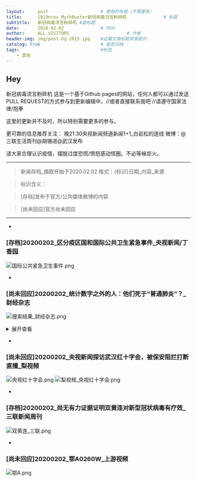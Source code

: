 ```yaml
---
layout:     post                    # 使用的布局（不需要改）
title:      2019ncov_MythBuster新冠病毒流言粉碎机              # 标题 
subtitle:   新冠病毒流言粉碎机 #副标题
date:       2020-02-02              # 时间
author:     ALL VISITORS                      # 作者
header-img: img/post-bg-2015.jpg    #这篇文章标题背景图片
catalog: true                       # 是否归档
tags:                               #标签
    - 其他
---
```


## Hey
新冠病毒流言粉碎机
这是一个基于Github pages的网站，任何人都可以通过发送PULL REQUEST的方式参与到更新编辑中。//或者直接联系我吧
//请遵守国家法律/抱拳

这里的更新并不及时，所以特别需要更多的参与。

更可靠的信息推荐关注：
晚21:30央视新闻频道新闻1+1_白岩松的连线
微博：@三联生活周刊@胡锡进@武汉发布

请大家合理认识疫情，摆脱过度恐慌/愤怒感动怪圈。不必等候炬火。


***

>新闻存档_摘取开始于2020.02.02
格式：{标识}日期_内容_来源

>标识含义：

>[存档]发布于官方/公共媒体微博的内容

>[尚未回应]官方尚未回应


***

* 
### [存档]20200202_区分疫区国和国际公共卫生紧急事件_央视新闻/丁香园
![国际公共紧急卫生事件.png](https://i.loli.net/2020/02/02/kr7WaDvbBtlusmJ.png)

*
### [尚未回应]20200202_统计数字之外的人：他们死于“普通肺炎”？_财经杂志
![搜索结果_财经杂志.png](https://i.loli.net/2020/02/02/LoXfPYqE7FlOU39.png)
<details>
<summary>展开查看</summary>
<pre><code>
来源：财经杂志

《财经》采访的10余位病患家庭，多数全家感染。他们还搀扶着病危的老人、孕妇辗转在各家医院，他们的家人们处于生死一线

1月31日，武汉武昌医院内，发热病人在排队输液

《财经》记者 房宫一柳 黎诗韵 刘以秦 信娜 实习生马可欣 | 文

宋玮 | 编辑

2020年1月26日，刘梅一家接到了一张火化单。她的婆婆、73岁的老人在家中没了呼吸，送去医院抢救无效后死亡。

刘梅告诉《财经》记者，老人在1月21日出现疑似新型冠状病毒肺炎的症状，在武汉市第四医院检查后诊断结果显示肺部高度感染。但老人辗转数家医院仍未被住院收治，只能在家自我隔离，直至病危。

老人被送上救护车后，家人再没见过她。他们最后收到的只有一张火化单，显示老人的死亡原因是：病毒性肺炎。但据家人说，老人的离世并未被计入新冠肺炎的确诊死亡数字中——因为直到去世，她也没有得到住院资格，也没有被确诊为新冠肺炎，只能被算作因“普通肺炎”而去世的不幸者。

老人仓促离世，没有体面的收拾、没有家属的送别，至今骨灰还在殡仪馆里。

刘梅家得不到救治而离世的亲人并非孤例。《财经》记者多方调查了解到，尽管目前武汉各大定点医院发热门诊的就医人数比1月23日刚“封城”时有所下降，定点医院也已开至第三批，但一床难求的情况并没有完全得到缓解。确诊、疑似数字攀升的同时，仍有很多疫情统计数字之外的人命悬一线。

一位定点医院的科室主任告诉《财经》记者，这两天医院门诊一天有120名左右发热病人，其中大约80名有肺部感染，但只有5名可能最终被收住院。

“我们只能让剩下75名收不进来的病患，回到家里去。患者没办法，我们也没办法。”该主任告诉《财经》记者。

这名主任说，一般来说，双肺CT呈毛玻璃状病灶，基本可算作疑似，但只有被收治入院的患者才能统计为疑似，才有资格做核酸试纸检查。做完核酸试纸检查的患者其中至少80%能被确诊，之后即被转去其他定点医院。

《财经》了解到，该医院已有至少5起死亡疑似病例是未被确诊的，因此也不计入确诊死亡人数中。这意味着，目前人们所能看到的确诊、死亡病例数字，并不能完全反映这次疫情的全貌。

（点击可查看大图 武汉各大定点医院现状，信息经《财经》记者及志愿者反复核查）

从目前的调查来看，患者主要有两条路径可以入院。一是靠社区排队：1月24日武汉社区分流政策实施后，病人需要拿着住院单入院——病患先去社区交CT、血常规报告，社区上报街道，再根据轻重缓急对接医院的新开床位；二是去有核酸试纸的定点医院，48小时拿结果，确诊后就不能被医院拒收。

要走通这两条路径并不容易，每一条都可能是无尽的等待。但对于重症患者来说，每一分钟都可能是生与死的煎熬。

《财经》近日先后采访的10多位病患家庭，多数家庭全家感染，他们还搀扶着病危的老人、孕妇辗转在各家医院。“医院告诉我们只能自救。”多位患者家属告诉《财经》记者，他们的家人正处于生死一线。

截至2020年1月31日24时，湖北省累计报告新型冠状病毒感染的肺炎病例7153例。其中武汉市3215例。

WHO（世界卫生组织）的Twitter主页上有一句话：记住，这些都不是数字，而是真正的人。不幸的是，还有一些未被囊括进去的人，他们的生死故事都在统计之外。

艰难求生路

“父亲不停说，自己没有死在70年前的战场，却可能死在医疗资源调配失控的现在。”

“医生明确说了，父亲是新型冠状病毒，但因为没有检测盒无法确诊。“孙晨告诉《财经》记者。

孙晨说，1月26日，在家自我隔离的父亲突然咳血。孙晨慌忙将父亲送去华中科技大学同济医院做了检查，检查结果显示：肺部中重度感染。但这份CT检查并没能让父亲得以入院治疗，因为没有经过完整的确诊流程。

医院让孙晨父亲在家里隔离、吃药，但孙晨意识到，“我身边的例子都很严重了，我一定要把父亲送到隔离病床上去。”

床位意味着什么？因为没有床位，家住汉阳的李开蒙在家里眼看着父亲艰难呼吸了一晚上，最终咽了气。他的父亲生前是一位军人转业干部，是家里的顶梁柱。父亲不幸去世后，殡仪馆的车过了十多个小时才到，他们也很忙，一趟得拉好几个。

家在武汉的铁路职工陈力的奶奶，也因为没有病床，在汉口医院的门诊大厅坐了三天，最后没有撑住，抢救无效去世。奶奶同样没有经过确诊流程，也不计入统计数据。

一家定点医院医生告诉记者，新冠肺炎没有特效药，对于中度、轻度患者，门诊和住院的治疗方式本质不会差太多。但对于重症病人来说却有很大区别。对于那些一直在家隔离、但身体已经难以支撑的病人来说，住进医院成了他们最后的希望。

“医生建议我和爸爸都想办法去住院，特别是我爸爸不能拖下去了，随时可能有生命危险。”从1月27日开始，杜红利的父亲开始吃不下饭、说不出话。

武汉梨园医院检查结果显示，杜红利的父亲双肺毛玻璃状病灶严重，肺部斑点明显，血氧只有90，表明患者出现严重缺氧的症状。

杜红利带着父亲，把所有方法都试了一遍。1月27日，他去社区做了登记，一直没有消息。他自己也是肺部感染，还发着低烧。他向朋友借了一辆面包车，强撑着带父亲到处寻找医院收治。

有300多个床位的武汉672医院，没有住院单不让进；新开放的有700个床位的武汉协和医院汉阳分院也告诉他：要等。

1月28日，杜红利赶到区政府信访办，得到的答复还是没有床位；找卫健委，对方回复称没有办法解决，只能等。因为没有办法跨区域协调病人，只能等所在区域的对口医院收治。

杜红利的父亲曾参军15年，上过抗美援朝的战场，曾是两位高级将领的贴身警卫。杜红利告诉《财经》记者，现在全家被感染，自己头晕胸闷的症状也越来越厉害，不知道还能带着父亲扛多久。

杜红利的父亲曾参军15年 上过抗美援朝的战场

他父亲不停对他说，自己没有死在几十年前的战场，却可能死在医疗资源调配失控的现在。“每天看见医院门口除了120的车，就是殡仪馆的车，只剩绝望和无助。”

父亲不便挪动，杜红利每天带着父亲在协和医院汉阳分院门诊打针，睡在医院旁的宾馆。或是一早就去武汉同济医院、协和医院排队领试纸，但是每天协和试纸限量100份，往往一过去已经没了。直到记者发稿，杜红利的父亲也没能住进医院，因为仍然没机会经历完整的确诊流程。

武汉市民王女士告诉《财经》记者，母亲已经在家休克过两回了。母亲年前开始一直在社区打针吃药。1月23日母亲感到身体异常难受，便和父亲一起骑车去了汉口医院，排队12个小时才做完CT，结果显示：双肺感染。

王女士说，当时医院没有点滴可打，就连抵制流感的药物“奥司他韦”也不够了，只能给母亲开了儿童剂量的药。之后母亲只能回家自我隔离，靠着家里的吸氧机度日。“有一次我妈妈休克了，我爸爸就抱着我妈妈哭，以为她过去了。”

之前，两位老人家“能自己解决的事绝不麻烦别人”，但接连两次晕厥，让他们不得不拨通女儿的电话。

但此时，王女士和丈夫也都感染了，她要照顾高烧不退的丈夫，自己的双肺也出现了毛玻璃状症状。过不去已经被封路的父母家，王女士为父母拨打了120，但是前面排队将近500人。“当时120说前两天打的人都没有送进医院去，没什么希望。”

熬到当天下午三、四点，两位老人已经全身乏力，但还是挣扎着骑上自行车去医院。

王女士继续拨打市长热线。第二天，市长热线反馈：“你要找你的社区上报，社区给街道反映，街道给指挥部反映。如果有床位了，指挥部会通知医院安排，然后再安排你们去。“

华中科技大学中国基本医疗保障研究中心副主任姚岚教授对《财经》记者表示，发挥基层卫生服务体系的作用，实行真正的分级诊疗，是避免人群扎堆医院、防止交叉感染的有效措施。

但是对于重症者来说，每一分钟都是生与死的煎熬，他们不知道社区的上报和等待需要多久。“从头到尾社区我们都有上报，他们都表示说没有办法，只是说在反映，但什么时候是个头？”王女士说。

在这期间，他们试了所有能拨的电话、能找的关系，王女士甚至还打了110，最后110给了她一个固定电话，打过去对方说必须要跟社区联系。

1月29日，王女士感到爸妈已经撑不下去了，王女士不得已再次求助120。120明确说，只有联系好医院的床位，才能派车过来。

王女士想起在网上看到的，华中科技大学协和西院区加了700张床位，于是劝说120带着父母去了协和西院。到医院已是晚上9点，120急救人员说，“（医院）人非常多，急诊室外面都躺满了人，而且并没有急救设备，排队有可能会排不上你。”

关于那700多张床位，据说因为医生的防护服不够，暂时不能全部开放，“因为一旦开放了，医生没有设备上去也会感染。”

120急救人员让王女士赶紧选第二家医院，她恳求救护车把父母拉到武昌医院。她也拿着被子、暖手宝过去，到了医院，王女士自1月20日之后第一次见到了父母。

他们脸色苍白，父亲高烧39度多，站都站不稳，母亲躺在救护车里吸氧。没有床位，医院不收。120的人在旁边催促，他们已经在这家人身上花了三小时。

这时，她的母亲做出决定。她双手合十对急救人员说：“我死也要死在家里，我不再出门了，已经没有希望了，求求你们把我抬回去吧。”120让王女士签完字，重新把她母亲带上车，关上了车门。

看着救护车驶离，王女士再也忍不住。她蹲下身子，坐在被子上嚎啕大哭。

漫长的收治流程

武汉某定点医院一位医生称，该院收了600位重症病人，但无一确诊。“缺试纸，但我们也搞不懂为什么会缺。”

《财经》记者了解到，目前只有两种路径可被收治入院。一是靠社区排队，病患先去社区交肺部CT、血常规报告，社区上报街道，再根据轻重缓急对接医院的新开床位，病人需要拿着住院单入院；二是去有核酸试纸的定点医院排队，48小时拿结果，确诊后就不能被医院拒收。

1月24号，武汉市新冠病毒疫情防控指挥部发布7号通告要求，发热居民需进行分级分类筛查。社区是此次疫情的承压阀。武汉市规定，个人发热需要向社区网格员汇总，报社区居委会，再上报社区卫生服务中心，接着轻症者自行前往或居家观察，而重症者救护车接送，去往定点发热门诊。

作为武汉花桥街某社区的一名社工，王木从除夕开始，连轴转了8天。他们每天会跟踪发热居民的状况。4点前，王木需上报社区内发热病人的名单，其中单独一份为发热重症病人名单。这份名单将上传至街道及所在区，评估后，社区能够得到通知，“哪位病人，什么时间，可以到哪家医院治疗”。

根据《财经》在武汉一线的记者获取的社区上报标准如下：

发热人员的标准是：1.发烧37.5度以上；2.咳嗽；3.乏力。

疑似人员的标准是：1.CT检查结果为双肺毛玻璃样改变；2.血常规检查白细胞异常；3. 含发热人员标准。

重症人员的标准是：1. 血氧饱和度降低；2.呼吸困难；3.有基础疾病；4.年龄偏大、体质弱者；5.含发热和疑似人员标准。

事实上，很多病患家属告诉《财经》记者，就算社区和医院都建议患者立马住院，仍不保证有床位可以住进去。

传染病对隔离的要求，使得医疗资源空前紧张。以往有着上千床位的医院，设置隔离单间以后，床位可能只剩下原来的三分之一甚至不到。

武汉某定点医院一位医生告诉《财经》记者，该定点医院就有大量拿着住院单排队等候，但因为床位紧张无法住进来的病例。

王木所在社区的负责人告诉《财经》记者，仅30日一天，他就有100多条通话记录。电话那头，会突然传来痛哭，或者呼喊，“我只能尽量安慰他们，每天心情好点，免疫力提升，身体也会好起来”，该负责人说。

另一条住院路径——病患去定点医院排队确诊之路，也颇为漫长。

刘梅说，她的婆婆去世后，她的大哥、二哥和自己老公也被感染，病情加重，急需住院。他们2月1日去同济医院排队领核酸试纸，被告知一天只有10份。

截至发稿前，武汉市共10家机构可进行病原核酸检测，分别是：武汉市金银潭医院、武汉市肺科医院、华中科大附属同济医院、华中科大附属协和医院、湖北省人民医院、武汉大学中南医院、武汉市第一医院、武汉市中心医院、武汉市第三医院和武汉市疾病预防控制中心。

武汉某定点医院一位医生告诉《财经》记者，该院收了600位重症病人，但无一确诊。“缺试纸，但我们也搞不懂为什么会缺。”

什么样的患者才能用上核酸试纸？武汉市第三医院的医生称，医院进行检查后，如果医生认为需要住院治疗，患者才能住院并做核酸检测。

中南医院一员工表示：“申请做核酸检查只能让医生开疑似病例报告卡，但只有很紧急的情况才会填写这个报告卡。”

但什么才算“很紧急情况”，《财经》记者询问多处，并未获得准确答案。

不少患者和医生的困惑是：1.武汉卫健委在27号称，原则上每天可检测样本近2000份，但为什么总是缺少核酸试纸？2.做了检测也无法第一时间出具确诊报告。

据第一医院的医生说，检测需要一天的时间，“今天做了，明天能知道一个大概的结果”，但问题是第一医院无法发出确诊报告，而目前定点医院只能凭报告才能接收病人入院。

当记者问到哪些机构能出确诊报告时，该医生表示：“这我也不清楚，也许同济、协和可以。患者病情越来越重，也是因为拿不到这个确诊报告，就没有床位。”

对于疑似病患数据的统计，医生的判断标准是“低热、咳嗽、肺部CT结果”。上述定点医院医生说，他会上报给科室，但后面的统计过程他并不了解。而另一家定点医院的主任告诉《财经》记者，被收入的重症病患才能算疑似，需要确诊进一步治疗。

1月30日，武汉某定点医院开始上报需要确诊检测的疑似病患人数，从科室、到医院、到区再到市里层层上报。该医院一位医生表示，如果没有确诊就去世，不会被计算为确诊死亡人数，只能算“肺部感染死亡”。

“就我自己所在的科室，死亡率比出院率高很多。同时，很多治愈出院的病例不能算真正的治愈，还需要长期观察。”上述医生说。

这也意味着，有大量的病患在确诊流程和统计数字之外，只能自我求生。

市民李莉告诉《财经》记者，经过社区人员联系，她的父亲终于住进了武汉第八医院。但第八医院不是定点医院，此前是专门的肛肠医院。

医院诊断说，父亲双肺已经感染坏死，氧气已经打到最高限度，需要让他尽快转到定点医院，但因为第八医院没有测试盒，所以病人一直无法确诊，而无法确诊也就无法转院。

“第八医院已经上报好多天了都没有任何回复，”李莉说，她拨打120，120的回复是，只能通过社区上报转去定点医院，但之前的第八医院就是社区千辛万苦才安排住上的。

李莉父亲的遭遇，似乎构成了一个无解的痛苦循环。

截至发稿，记者逐一拨打了武汉市定点医院的电话，接通的7家医院均表示“暂时没有床位”。

谁能住进去？

“如果有可能的话，把轻症患者集中起来隔离和治疗，这样可以更有效控制疫情”

在无数患者家属眼里，武汉在快速建设的火神山、雷神山医院是他们仅存的希望。

《财经》记者采访得知，2月3日，设置1000个床位的火神山医院按照计划必须竣工，但具体开放时间需要物业、电力、医药设备等配合。目前《财经》记者采访的多数医院尚未收到转移病患的通知。

等待火神山、雷神山医院开门的这几天，就是一些重症病人的生死关。据《财经》记者了解，即使确诊并获得社区住院单，也不一定就能第一时间住进医院。

两个火神山、雷神山医院加起来也就2000个病床，还不够湖北省两天的新增病例使用。

微博公开求助，成为一些人最后的尝试。一位住在武汉市江夏区纸坊机关幼儿园附近的孕妇家属告诉《财经》记者，家中孕妇怀孕8个月，最新诊断结果显示：双肺重度感染。

但定点发热门诊不收孕妇，门诊也没有胎心监护，区妇幼和省妇幼则不收发热病人。家人发微博求助几天后，1月31日他们得到了社区和区政府的关注，被社区车辆载着往返跑了几家医院，2月1日上午总算住进了武汉大学人民医院东院。

对这个家庭来说，这是好消息。但对于另一些家庭，这个消息让他们心情复杂。“已经到了谁喊得响亮，谁才能活下去的时候了吗？”一位病患家属对《财经》记者说。

能找到床位的，都被称作“幸运儿”。刘小青一家有六人患病，只有三位住到了医院，“更多是靠自己托关系、找渠道。”

刘小青一家可能在一次家庭聚会上被感染。1月18日疫情还被认为不会“人传人”，他们一起在外面吃了年饭。之后不久家人陆续发烧，从父母、小姑妈到90岁的奶奶，再到已回的大姑妈和大姑爹。1月21日，刘小青的母亲去做了CT，显示双肺病毒性感染。

这之后，母亲连续高烧了四天，几近晕厥，“我们联系了很多人，才找到汉口医院那边，有一个床位让她住进去了。”

到了1月28日，她的奶奶开始发病，辗转汉南医院、协和西院，未能住成院。奶奶排了一天门诊，终于打了上针，结果却“立刻浑身颤抖像癫痫一样，无法正常行走和说话”。医生留她在留观病房吸氧，但回家后，奶奶仍然呼吸困难。

“我们找了很多人才能够住到第六医院的ICU。当时我们也是一直在催社区，催协和医院那边，但是没有得到反馈和消息。”

她的父亲也在打完针后呼吸困难，用上了吸氧机。刘小青把情况发到了微博，等到第二天七点起来，接到了一些有用的信息，让父亲住上了ICU。

父亲说，别人可能会觉得他们发微博求救，最后能住院是一种医疗不公，“但毕竟生命要紧。”后来，她把微博删了。

1月29日凌晨4点，家住武汉市江汉区万松街商一社区的陈晓薇，拖着病体去医院排队，终于在协和医院排上了试纸。2月1日试纸结果送达，显示陈晓薇是“双阳（确诊）”，但当她和家人前往社区准备领取住院单时，他们看到商一社区服务点里明明有人，就是不给开门。家人只能选择报警。

警察没到，是社区所属的街道办找到了解决办法。陈晓薇说，就在今天下午，街道办帮他们在协和找到了一张床位。“终于有救了。”她说。

晚间，当陈晓薇和丈夫抵达协和西院准备住院时，被告知需要转去红十字会医院。截止发稿，他们仍然在红会医院观察室等候床位。

华中科技大学保障中心副主任姚岚教授说，她看到澳门征用了离人群较远、相对独立的酒店，作为有湖北接触史的人群隔离集中管理区。她建议湖北及其它地区也可采取类似举措，有效控制好疑似病例。

中南医院急救中心主任助理、急诊外科主任沈俊告诉《财经》记者，中南医院都是收治很重的病人，“属于生命体征很不稳定的患者（氧合差、心率快，呼吸频率快，发生呼吸窘迫综合征的病人）”。床位短缺，疑似或轻症的都在家隔离。

沈俊所在的中南医院团队用ECMO（移动心肺仪）成功救治一名重症患者 为全省首例

据悉，医院基本没有床位了，急诊科也用来收治病毒肺的病人，急诊留观室也满了，“基本上病房空出来一个，留观室就进一个到病房。“

沈俊说，床位分配并不能满足社区的要求，而是评估病人的情况，“比方说有的病人自己被家人送到医院了，病很重了，留观室有空床了，就先留观，我不可能让他回去排队，等社区报上来我再安排。或者我不收他，然后把社区上报上来的比较轻的病人收住院，肯定不可能的。”

关于检测盒，他表示中南医院发热门诊可以做核酸检测，大概2小时就可以出结果，但因试剂盒有限，需要肺CT有病毒性肺炎表现的患者才能做。

沈俊建议，如果有可能的话，把轻症患者集中起来隔离和治疗，这样可以有效的控制疫情。他还建议在家的患者服用两种药，抗病毒的以及抗感染的，发烧超过38.5℃就退热，“因为目前没有特效药物去治疗这个疾病，不能网上跟风，说什么药就买来吃，住院治疗也是对重症患者提供支持治疗，如果能够扛过这个时间的话，就过去了，就是这样。“

沈俊和武汉肺科医院ICU的胡明医生做完手术后汗流浃背

这两天他接诊了一位45岁的病人，病人一家五口，父母两个皆因新型冠状病毒肺炎去世了，儿子也感染了。病人的情况十分严重，用了高流量吸氧和无创面罩通气，但血氧饱和度还只有50%，最后不得已给她麻醉插管，上了ECMO（体外膜肺氧合）。

“在插管麻醉前，她看着我们做准备，眼泪不停地往下流，那种恐惧让人看到很心疼，”沈俊说，像这样的情况还有很多，“我们医生都下定了决心，要尽全力救治所有的病人。

一直和父亲在等待核酸检测试纸的孙晨不允许自己再失眠和哭泣了，她知道自己还得继续催社区，找医院，还得给爸妈做饭，太多事要做了，不能倒下。她期待火神山和雷神山快点建好，“必须得住进去了，这是我们最后的希望。”

（文中刘梅、孙晨、李开蒙、陈力、刘小青、李莉、王木为化名，实习生张凡、志愿者耿鹏对本文亦有贡献）
</code></pre>
</details>

*
### [尚未回应]20200202_央视新闻探访武汉红十字会，被保安阻拦打断直播_梨视频
![央视红十字会.png](https://i.loli.net/2020/02/02/RoWCxMKXQUsnFAu.png)
![梨视频_央视红十字会.png](https://i.loli.net/2020/02/02/Xv9FAKRpQUuYzE8.png)

* 
### [存档]20200202_尚无有力证据证明双黄连对新型冠状病毒有疗效_三联新闻周刊
![双黄连_三联.png](https://i.loli.net/2020/02/02/98TN6kDYUQp3GBm.png)

* 
### [尚未回应]20200202_鄂A0260W_上游视频
![鄂A.png](https://i.loli.net/2020/02/02/Ovj7wxL9BAqENCr.png)



